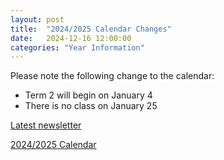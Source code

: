 ```yaml
---
layout: post
title:  "2024/2025 Calendar Changes"
date:   2024-12-16 12:00:00
categories: "Year Information"
---
```

Please note the following change to the
calendar:

- Term 2 will begin on January 4
- There is no class on January 25

[Latest newsletter](/docs/newsletters/newsletter_241207.pdf)

[2024/2025 Calendar](/docs/2024/calendar.pdf)
